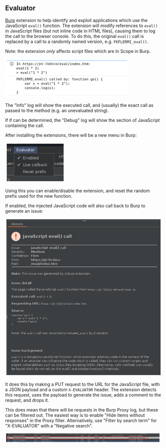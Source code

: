 ## Evaluator

[Burp](https://portswigger.net/burp) extension to help identify and exploit applications which use the JavaScript `eval()` function. The extension will modify references to `eval()` in JavaScript files (but not inline code in HTML files), causing them to log the call to the browser console. To do this, the original `eval()` call is replaced by a call to a randomly named version, e.g. `FKFLERMI_eval()`. 

Note: the extension _only_ affects script files which are In Scope in Burp.

![Browser console output](screens/console.png)

The "Info" log will show the executed call, and (usually) the exact call as passed to the method (e.g. an unevaluated string).

If if can be determined, the "Debug" log will show the section of JavaScript containing the call.

After installing the extensions, there will be a new menu in Burp:

![Evaluator menu](screens/menu.png)

Using this you can enable/disable the extension, and reset the random prefix used for the new function.

If enabled, the injected JavaScript code will also call back to Burp to generate an issue:

![Burp issue](screens/issue.png)

It does this by making a PUT request to the URL for the JavaScript file, with a JSON payload and a custom `X-EVALUATOR` header. The extension detects this request, uses the payload to generate the issue, adds a comment to the request, and drops it. 

This does mean that there will be requests in the Burp Proxy log, but these can be filtered out. The easiest way is to enable "Hide items without responses" in the Proxy filter. Alternatively, use "Filter by search term" for "X-EVALUATOR" with a "Negative search".

![Burp proxy log](screens/proxy.png)
